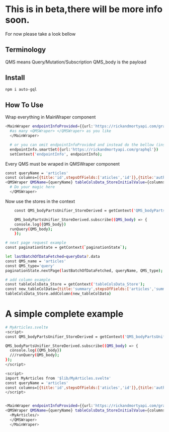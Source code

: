 # This is in beta,there will be more info soon.

For now please take a look bellow

## Terminology

QMS means Query/Mutation/Subscription
QMS_body is the payload

## Install

```bash
npm i auto-gql
```

## How To Use

Wrap everything in MainWraper component

```bash
<MainWraper endpointInfoProvided={{url:'https://rickandmortyapi.com/graphql'}}>
  #as many <QMSWraper> </QMSWraper> as you like
  </MainWraper>

  # or you can omit endpointInfoProvided and instead do the bellow (inside MainWraper or inside it's parent),this can be usefull for example when implementing an endpoint picker:
  endpointInfo.smartSet({url:'https://rickandmortyapi.com/graphql'})
  setContext('endpointInfo', endpointInfo);
```

Every QMS must be wraped in QMSWraper component

```bash
const queryName = 'articles'
const columns=[{title:'id',stepsOfFields:['aticles','id']},{title:'author name',stepsOfFields:['aticles','author','name']}]
<QMSWraper QMSName={queryName} tableColsData_StoreInitialValue={columns}>
  # Do your magic here
  </QMSWraper>
```

Now use the stores in the context

```bash
	const QMS_bodyPartsUnifier_StoreDerived = getContext('QMS_bodyPartsUnifier_StoreDerived');

	QMS_bodyPartsUnifier_StoreDerived.subscribe((QMS_body) => {
    console.log({QMS_body})
  runQuery(QMS_body);
	});
```

```bash
# next page request example
const paginationState = getContext(`paginationState`);

let lastBatchOfDataFetched=queryData?.data
const QMS_name = 'articles'
const QMS_type='query'
paginationState.nextPage(lastBatchOfDataFetched, queryName, QMS_type);
```

```bash
# add column example
const tableColsData_Store = getContext('tableColsData_Store');
const new_tableColData={title:'summary',stepsOfFields:['articles','summary']}
tableColsData_Store.addColumn(new_tableColData)
```

# A simple complete example

```bash
# MyArticles.svelte
<script>
const QMS_bodyPartsUnifier_StoreDerived = getContext('QMS_bodyPartsUnifier_StoreDerived');

QMS_bodyPartsUnifier_StoreDerived.subscribe((QMS_body) => {
  console.log({QMS_body})
  ///runQuery(QMS_body);
});
</script>
```

```bash
<script>
import MyArticles from '$lib/MyArticles.svelte'
const queryName = 'articles'
const columns=[{title:'id',stepsOfFields:['aticles','id']},{title:'author name',stepsOfFields:['aticles','author','name']}]
</script>


<MainWraper endpointInfoProvided={{url:'https://rickandmortyapi.com/graphql'}}>
<QMSWraper QMSName={queryName} tableColsData_StoreInitialValue={columns}>
  <MyArticles/>
  </QMSWraper>
  </MainWraper>

```
